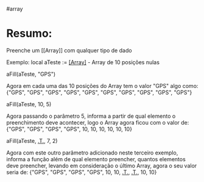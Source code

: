 #array 



# Resumo:
Preenche um [[Array]] com qualquer tipo de dado


Exemplo:
local aTeste  := [[Array]](10)  -  Array de 10 posições nulas

aFill(aTeste, "GPS")

Agora em cada uma das 10 posições do Array tem o valor "GPS" algo como:
{"GPS", "GPS", "GPS", "GPS", "GPS", "GPS", "GPS", "GPS", "GPS", "GPS"}


aFill(aTeste, 10, 5)

Agora passando o parâmetro 5, informa a partir de qual elemento o preenchimento deve acontecer, logo o Array agora ficou com o valor de:
{"GPS", "GPS", "GPS", "GPS", 10, 10, 10, 10, 10, 10}


aFill(aTeste, [.T.]('.T.'), 7, 2)


Agora com este outro parâmetro adicionado neste terceiro exemplo, informa a função além de qual elemento preencher, quantos elementos deve preencher, levando em consideração o último Array, agora o seu valor seria de:
{"GPS", "GPS", "GPS", "GPS", 10, 10, [.T.]('.T.'), [.T.]('.T.'), 10, 10}